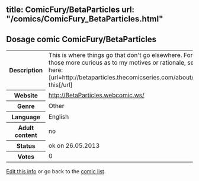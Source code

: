 title: ComicFury/BetaParticles
url: "/comics/ComicFury_BetaParticles.html"
---
Dosage comic ComicFury/BetaParticles
-----------------------------------------

<p id="msg"></p>
<script type="text/javascript">
if (window.location.search === '?edit_info_mail=sent_ok') {
  var elem = document.getElementById("msg");
  elem.innerHTML = 'Edited information sucessfully sent for review, which is usually done daily. Thanks!';
  elem.className = 'ok';
}
</script>
<table class="comicinfo">
<tr>
<th>Description</th><td>This is where things go that don't go elsewhere. For those more curious as to my motives or rationale, see here: [url=http://betaparticles.thecomicseries.com/about/]Click this[/url]</td>
</tr>
<tr>
<th>Website</th><td><a href="http://BetaParticles.webcomic.ws/">http://BetaParticles.webcomic.ws/</a></td>
</tr>
<tr>
<th>Genre</th><td>Other</td>
</tr>
<tr>
<th>Language</th><td>English</td>
</tr>
<tr>
<th>Adult content</th><td>no</td>
</tr>
<tr>
<th>Status</th><td>ok on 26.05.2013</td>
</tr>
<tr>
<th>Votes</th><td>0</td>
</tr>
</table>

[Edit this info](ComicFury_BetaParticles_edit.html) or go back to the [comic list](../comic-index.html).
